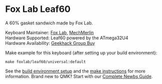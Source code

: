 # Fox Lab Leaf60

A 60% gasket sandwich made by Fox Lab.

Keyboard Maintainer: [Fox Lab](https://github.com/fox-lab), [MechMerlin](https://github.com/mechmerlin)  
Hardware Supported: Leaf60 powered by the ATmega32U4  
Hardware Availability: [Geekhack Group Buy](https://geekhack.org/index.php?topic=99002.0)  

Make example for this keyboard (after setting up your build environment):

    make foxlab/leaf60/universal:default

See the [build environment setup](https://docs.qmk.fm/#/getting_started_build_tools) and the [make instructions](https://docs.qmk.fm/#/getting_started_make_guide) for more information. Brand new to QMK? Start with our [Complete Newbs Guide](https://docs.qmk.fm/#/newbs).
